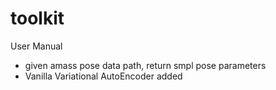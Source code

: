 # toolkit

User Manual

+ given amass pose data path, return smpl pose parameters
+ Vanilla Variational AutoEncoder added
